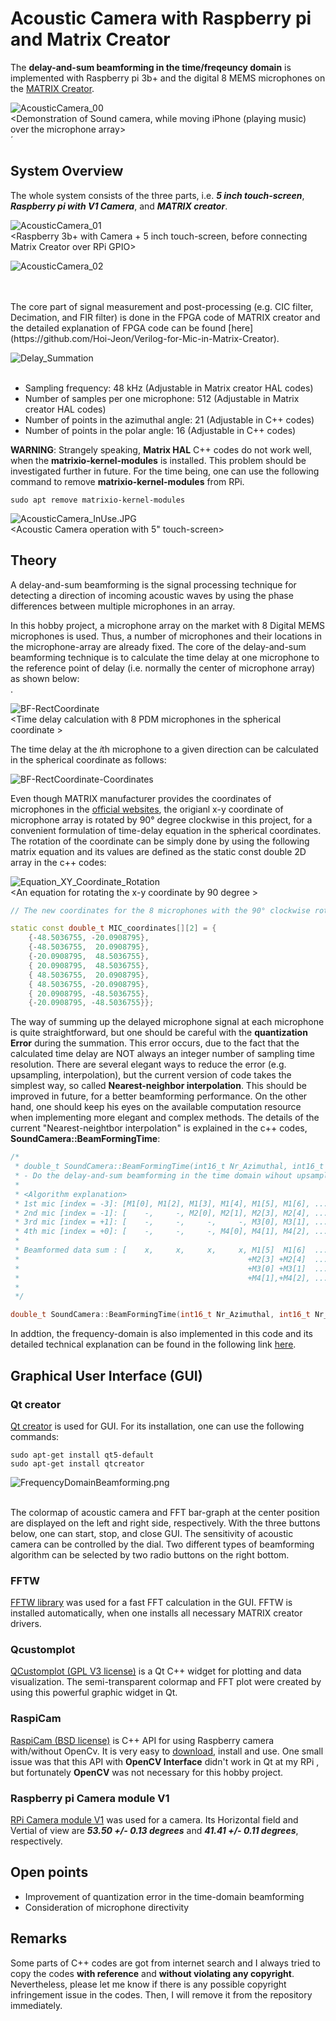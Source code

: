 # Acoustic Camera with Raspberry pi and Matrix Creator
The **delay-and-sum beamforming in the time/freqeuncy domain** is implemented with Raspberry pi 3b+ and the digital 8 MEMS microphones on the [MATRIX Creator](https://matrix-io.github.io/matrix-documentation/matrix-creator/overview/). 

![AcousticCamera_00](Pictures/AcousticCamera_00.gif)
</br><Demonstration of Sound camera, while moving iPhone (playing music) over the microphone array></br>´


## System Overview
The whole system consists of the three parts, i.e. ***5 inch touch-screen***, ***Raspberry pi with V1 Camera***, and ***MATRIX creator***. 



![AcousticCamera_01](Pictures/AcousticCamera_01.JPG)
</br><Raspberry 3b+ with Camera + 5 inch touch-screen, before connecting Matrix Creator over RPi GPIO></br>

![AcousticCamera_02](Pictures/AcousticCamera_02.JPG)
</br><The assembled acoustic camera></br>

</br>
The core part of signal measurement and post-processing (e.g. CIC filter, Decimation, and FIR filter) is done in the FPGA code of MATRIX creator and the detailed explanation of FPGA code can be found [here](https://github.com/Hoi-Jeon/Verilog-for-Mic-in-Matrix-Creator).


![Delay_Summation](Pictures/Delay_Summation.png)
</br><The schematic of the delay-and-sum beamformign in the time domain ></br>

- Sampling frequency: 48 kHz (Adjustable in Matrix creator HAL codes)
- Number of samples per one microphone: 512 (Adjustable in Matrix creator HAL codes)
- Number of points in the azimuthal angle: 21 (Adjustable in C++ codes)
- Number of points in the polar angle: 16 (Adjustable in C++ codes)


**WARNING**: Strangely speaking, **Matrix HAL** C++ codes do not work well, when the **matrixio-kernel-modules** is installed. This problem should be investigated further in future. For the time being, one can use the following command to remove **matrixio-kernel-modules** from RPi.

```
sudo apt remove matrixio-kernel-modules
```

![AcousticCamera_InUse.JPG](Pictures/AcousticCamera_InUse.JPG)
</br> <Acoustic Camera operation with 5" touch-screen> </br> 


## Theory
A delay-and-sum beamforming is the signal processing technique for detecting a direction of incoming acoustic waves by using the phase differences between multiple microphones in an array. </br>

In this hobby project, a microphone array on the market with 8 Digital MEMS microphones is used. Thus, a number of microphones and their locations in the microphone-array are already fixed. The core of the delay-and-sum beamforming technique is to calculate the time delay at one microphone to the reference point of delay (i.e. normally the center of microphone array) as shown below: </br>.

![BF-RectCoordinate](Pictures/BeamForming-RectangularCoordinate.png)
</br> <Time delay calculation with 8 PDM microphones in the spherical coordinate >

The time delay at the *i*th microphone to a given direction can be calculated in the spherical coordinate as follows:

![BF-RectCoordinate-Coordinates](Pictures/BeamForming-RectangularCoordinate_Delay_at_ith_Mic.png)
</br><The time delay at the ith microphone with respect to one point in the sound field grid>

Even though MATRIX manufacturer provides the coordinates of microphones in the [official websites](https://matrix-io.github.io/matrix-documentation/matrix-creator/resources/microphone/), the origianl x-y coordinate of microphone array is rotated by 90° degree clockwise in this project, for a convenient formulation of time-delay equation in the spherical coordinates. The rotation of the coordinate can be simply done by using the following matrix equation and its values are defined as the static const double 2D array in the c++ codes: </br>

![Equation_XY_Coordinate_Rotation](Pictures/Equation_XY_Coordinate_Rotation.png)
</br> <An equation for rotating the x-y coordinate by 90 degree >

```c++
// The new coordinates for the 8 microphones with the 90° clockwise rotated x-y coordinate

static const double_t MIC_coordinates[][2] = {
	{-48.5036755, -20.0908795},  
	{-48.5036755,  20.0908795},
	{-20.0908795,  48.5036755},
	{ 20.0908795,  48.5036755},
	{ 48.5036755,  20.0908795},
	{ 48.5036755, -20.0908795},
	{ 20.0908795, -48.5036755},
	{-20.0908795, -48.5036755}};
```

The way of summing up the delayed microphone signal at each microphone is quite straightforward, but one should be careful with the **quantization Error** during the summation. This error occurs, due to the fact that the calculated time delay are NOT always an integer number of sampling time resolution. There are several elegant ways to reduce the error (e.g. upsampling, interpolation), but the current version of code takes the simplest way, so called **Nearest-neighbor interpolation**. This should be improved in future, for a better beamforming performance. On the other hand, one should keep his eyes on the available computation resource when implementing more elegant and complex methods. The details of the current "Nearest-neightbor interpolation" is explained in the c++ codes, **SoundCamera::BeamFormingTime**:

```c++
/*
 * double_t SoundCamera::BeamFormingTime(int16_t Nr_Azimuthal, int16_t Nr_Polar)
 * - Do the delay-and-sum beamforming in the time domain wihout upsampling and interpolation
 *   
 * <Algorithm explanation>
 * 1st mic [index = -3]: [M1[0], M1[2], M1[3], M1[4], M1[5], M1[6], ...]
 * 2nd mic [index = -1]: [    -,     -, M2[0], M2[1], M2[3], M2[4], ...]
 * 3rd mic [index = +1]: [    -,     -,     -,     -, M3[0], M3[1], ...]
 * 4th mic [index = +0]: [    -,     -,     -, M4[0], M4[1], M4[2], ...]
 * 
 * Beamformed data sum : [    x,     x,     x,     x, M1[5]  M1[6]  ...
 *                                                   +M2[3] +M2[4]  ...
 *                                                   +M3[0] +M3[1]  ...
 *                                                   +M4[1],+M4[2], ...]
 * 
 */

double_t SoundCamera::BeamFormingTime(int16_t Nr_Azimuthal, int16_t Nr_Polar) 
```

In addtion, the frequency-domain is also implemented in this code and its detailed technical explanation can be found in the following link [here](https://www.acoustic-camera.com/en/services/noise-and-vibration-blog/delay-and-sum-beamforming-in-the-frequency-domain.html).


## Graphical User Interface (GUI)
### Qt creator
[Qt creator](https://www.qt.io/product/development-tools) is used for GUI. For its installation, one can use the following commands: </br>

```
sudo apt-get install qt5-default
sudo apt-get install qtcreator
```
![FrequencyDomainBeamforming.png](Pictures/FrequencyDomainBeamforming.png)
</br> <GUI of acoustic camera> </br> 

The colormap of acoustic camera and FFT bar-graph at the center position are displayed on the left and right side, respectively. With the three buttons below, one can start, stop, and close GUI. The sensitivity of acoustic camera can be controlled by the dial. Two different types of beamforming algorithm can be selected by two radio buttons on the right bottom. 

### FFTW
[FFTW library](https://wiki.qt.io/How_to_use_FFTW) was used for a fast FFT calculation in the GUI. FFTW is installed automatically, when one installs all necessary MATRIX creator drivers. </br>

### Qcustomplot
[QCustomplot (GPL V3 license)](https://www.qcustomplot.com/index.php/introduction) is a Qt C++ widget for plotting and data visualization. The semi-transparent colormap and FFT plot were created by using this powerful graphic widget in Qt. </br>

### RaspiCam
[RaspiCam (BSD license)](https://www.uco.es/investiga/grupos/ava/node/40) is C++ API for using Raspberry camera with/without OpenCv. It is very easy to [download](https://sourceforge.net/projects/raspicam/files/?), install and use. One small issue was that this API with **OpenCV Interface** didn't work in Qt at my RPi , but fortunately **OpenCV** was not necessary for this hobby project.
</br>

### Raspberry pi Camera module V1
[RPi Camera module V1](https://www.raspberrypi.org/documentation/hardware/camera/) was used for a camera. Its Horizontal field and Vertial of view are ***53.50 +/- 0.13 degrees*** and ***41.41 +/- 0.11 degrees***, respectively.
</br>

## Open points
- Improvement of quantization error in the time-domain beamforming
- Consideration of microphone directivity

## Remarks
Some parts of C++ codes are got from internet search and I always tried to copy the codes **with reference** and **without violating any copyright**. Nevertheless, please let me know if there is any possible copyright infringement issue in the codes. Then, I will remove it from the repository immediately.
